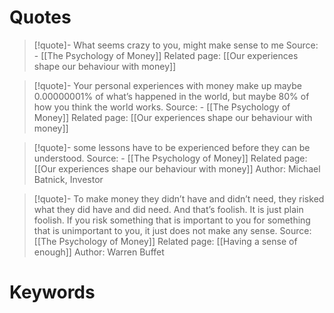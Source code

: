 # Quotes
> [!quote]- What seems crazy to you, might make sense to me
> Source: - [[The Psychology of Money]]
> Related page: [[Our experiences shape our behaviour with money]]

> [!quote]- Your personal experiences with money make up maybe 0.00000001% of what’s happened in the world, but maybe 80% of how you think the world works.
> Source: - [[The Psychology of Money]]
> Related page: [[Our experiences shape our behaviour with money]]

> [!quote]- some lessons have to be experienced before they can be understood.
> Source: - [[The Psychology of Money]]
> Related page: [[Our experiences shape our behaviour with money]]
> Author: Michael Batnick, Investor

> [!quote]- To make money they didn’t have and didn’t need, they risked what they did have and did need. And that’s foolish. It is just plain foolish. If you risk something that is important to you for something that is unimportant to you, it just does not make any sense.
> Source: [[The Psychology of Money]]
> Related page: [[Having a sense of enough]]
> Author: Warren Buffet


# Keywords

